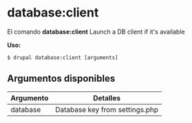 # database:client
El comando **database:client** Launch a DB client if it's available

**Uso:**
```
$ drupal database:client [arguments] 
```

## Argumentos disponibles
Argumento | Detalles
---------|-------------
database | Database key from settings.php
